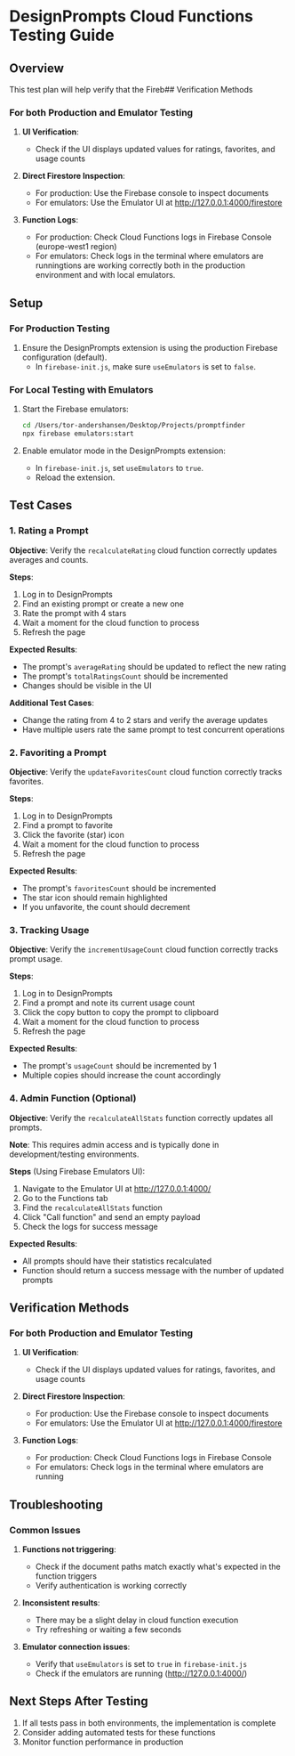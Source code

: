 # DesignPrompts Cloud Functions Testing Guide

## Overview

This test plan will help verify that the Fireb## Verification Methods

### For both Production and Emulator Testing

1. **UI Verification**:

   - Check if the UI displays updated values for ratings, favorites, and usage counts

2. **Direct Firestore Inspection**:

   - For production: Use the Firebase console to inspect documents
   - For emulators: Use the Emulator UI at <http://127.0.0.1:4000/firestore>

3. **Function Logs**:
   - For production: Check Cloud Functions logs in Firebase Console (europe-west1 region)
   - For emulators: Check logs in the terminal where emulators are runningtions are working correctly both in the production environment and with local emulators.

## Setup

### For Production Testing

1. Ensure the DesignPrompts extension is using the production Firebase configuration (default).
   - In `firebase-init.js`, make sure `useEmulators` is set to `false`.

### For Local Testing with Emulators

1. Start the Firebase emulators:

   ```bash
   cd /Users/tor-andershansen/Desktop/Projects/promptfinder
   npx firebase emulators:start
   ```

2. Enable emulator mode in the DesignPrompts extension:
   - In `firebase-init.js`, set `useEmulators` to `true`.
   - Reload the extension.

## Test Cases

### 1. Rating a Prompt

**Objective**: Verify the `recalculateRating` cloud function correctly updates averages and counts.

**Steps**:

1. Log in to DesignPrompts
2. Find an existing prompt or create a new one
3. Rate the prompt with 4 stars
4. Wait a moment for the cloud function to process
5. Refresh the page

**Expected Results**:

- The prompt's `averageRating` should be updated to reflect the new rating
- The prompt's `totalRatingsCount` should be incremented
- Changes should be visible in the UI

**Additional Test Cases**:

- Change the rating from 4 to 2 stars and verify the average updates
- Have multiple users rate the same prompt to test concurrent operations

### 2. Favoriting a Prompt

**Objective**: Verify the `updateFavoritesCount` cloud function correctly tracks favorites.

**Steps**:

1. Log in to DesignPrompts
2. Find a prompt to favorite
3. Click the favorite (star) icon
4. Wait a moment for the cloud function to process
5. Refresh the page

**Expected Results**:

- The prompt's `favoritesCount` should be incremented
- The star icon should remain highlighted
- If you unfavorite, the count should decrement

### 3. Tracking Usage

**Objective**: Verify the `incrementUsageCount` cloud function correctly tracks prompt usage.

**Steps**:

1. Log in to DesignPrompts
2. Find a prompt and note its current usage count
3. Click the copy button to copy the prompt to clipboard
4. Wait a moment for the cloud function to process
5. Refresh the page

**Expected Results**:

- The prompt's `usageCount` should be incremented by 1
- Multiple copies should increase the count accordingly

### 4. Admin Function (Optional)

**Objective**: Verify the `recalculateAllStats` function correctly updates all prompts.

**Note**: This requires admin access and is typically done in development/testing environments.

**Steps** (Using Firebase Emulators UI):

1. Navigate to the Emulator UI at <http://127.0.0.1:4000/>
2. Go to the Functions tab
3. Find the `recalculateAllStats` function
4. Click "Call function" and send an empty payload
5. Check the logs for success message

**Expected Results**:

- All prompts should have their statistics recalculated
- Function should return a success message with the number of updated prompts

## Verification Methods

### For both Production and Emulator Testing

1. **UI Verification**:

   - Check if the UI displays updated values for ratings, favorites, and usage counts

2. **Direct Firestore Inspection**:

   - For production: Use the Firebase console to inspect documents
   - For emulators: Use the Emulator UI at <http://127.0.0.1:4000/firestore>

3. **Function Logs**:
   - For production: Check Cloud Functions logs in Firebase Console
   - For emulators: Check logs in the terminal where emulators are running

## Troubleshooting

### Common Issues

1. **Functions not triggering**:

   - Check if the document paths match exactly what's expected in the function triggers
   - Verify authentication is working correctly

2. **Inconsistent results**:

   - There may be a slight delay in cloud function execution
   - Try refreshing or waiting a few seconds

3. **Emulator connection issues**:
   - Verify that `useEmulators` is set to `true` in `firebase-init.js`
   - Check if the emulators are running (<http://127.0.0.1:4000/>)

## Next Steps After Testing

1. If all tests pass in both environments, the implementation is complete
2. Consider adding automated tests for these functions
3. Monitor function performance in production
